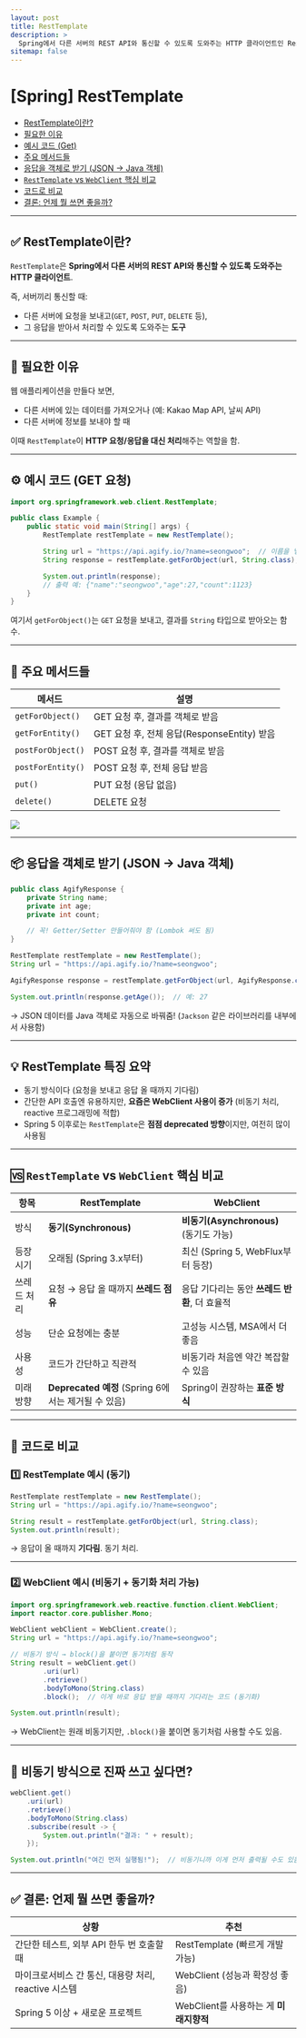 ```yaml
---
layout: post
title: RestTemplate
description: >
  Spring에서 다른 서버의 REST API와 통신할 수 있도록 도와주는 HTTP 클라이언트인 RestTemplate에 대해 알아보자.
sitemap: false
---
```


# [Spring] RestTemplate

- [RestTemplate이란?](#-resttemplate이란)
- [필요한 이유](#-필요한-이유)
- [예시 코드 (Get)](#️-예시-코드-get-요청)
- [주요 메서드들](#-주요-메서드들)
- [응답을 객체로 받기 (JSON → Java 객체)](#-응답을-객체로-받기-json--java-객체)
- [`RestTemplate` vs `WebClient` 핵심 비교](#-resttemplate-vs-webclient-핵심-비교)
- [코드로 비교](#-코드로-비교)
- [결론: 언제 뭘 쓰면 좋을까?](#-결론-언제-뭘-쓰면-좋을까)

---

## ✅ RestTemplate이란?

`RestTemplate`은 **Spring에서 다른 서버의 REST API와 통신할 수 있도록 도와주는 HTTP 클라이언트**.

즉, 서버끼리 통신할 때:

- 다른 서버에 요청을 보내고(`GET`, `POST`, `PUT`, `DELETE` 등),
- 그 응답을 받아서 처리할 수 있도록 도와주는 **도구**

---

## 🧠 필요한 이유

웹 애플리케이션을 만들다 보면,

- 다른 서버에 있는 데이터를 가져오거나 (예: Kakao Map API, 날씨 API)
- 다른 서버에 정보를 보내야 할 때

이때 `RestTemplate`이 **HTTP 요청/응답을 대신 처리**해주는 역할을 함.

---

## ⚙️ 예시 코드 (GET 요청)

```java
import org.springframework.web.client.RestTemplate;

public class Example {
    public static void main(String[] args) {
        RestTemplate restTemplate = new RestTemplate();

        String url = "https://api.agify.io/?name=seongwoo";  // 이름을 넣으면 예상 나이를 알려주는 무료 API
        String response = restTemplate.getForObject(url, String.class);

        System.out.println(response);
        // 출력 예: {"name":"seongwoo","age":27,"count":1123}
    }
}
```

여기서 `getForObject()`는 `GET` 요청을 보내고, 결과를 `String` 타입으로 받아오는 함수.

---

## 🔧 주요 메서드들

| 메서드            | 설명                                        |
| ----------------- | ------------------------------------------- |
| `getForObject()`  | GET 요청 후, 결과를 객체로 받음             |
| `getForEntity()`  | GET 요청 후, 전체 응답(ResponseEntity) 받음 |
| `postForObject()` | POST 요청 후, 결과를 객체로 받음            |
| `postForEntity()` | POST 요청 후, 전체 응답 받음                |
| `put()`           | PUT 요청 (응답 없음)                        |
| `delete()`        | DELETE 요청                                 |

<img src="https://github.com/nan0silver/nan0silver.github.io/blob/main/assets/img/blog/2025-04-01-spring-resttemplate.png?raw=true">

---

## 📦 응답을 객체로 받기 (JSON → Java 객체)

```java
public class AgifyResponse {
    private String name;
    private int age;
    private int count;

    // 꼭! Getter/Setter 만들어줘야 함 (Lombok 써도 됨)
}
```

```java
RestTemplate restTemplate = new RestTemplate();
String url = "https://api.agify.io/?name=seongwoo";

AgifyResponse response = restTemplate.getForObject(url, AgifyResponse.class);

System.out.println(response.getAge());  // 예: 27
```

→ JSON 데이터를 Java 객체로 자동으로 바꿔줌! (`Jackson` 같은 라이브러리를 내부에서 사용함)

---

## 💡 RestTemplate 특징 요약

- 동기 방식이다 (요청을 보내고 응답 올 때까지 기다림)
- 간단한 API 호출엔 유용하지만, **요즘은 WebClient 사용이 증가** (비동기 처리, reactive 프로그래밍에 적합)
- Spring 5 이후로는 `RestTemplate`은 **점점 deprecated 방향**이지만, 여전히 많이 사용됨

---

## 🆚 `RestTemplate` vs `WebClient` 핵심 비교

| 항목        | RestTemplate                                        | WebClient                                     |
| ----------- | --------------------------------------------------- | --------------------------------------------- |
| 방식        | **동기(Synchronous)**                               | **비동기(Asynchronous)** (동기도 가능)        |
| 등장 시기   | 오래됨 (Spring 3.x부터)                             | 최신 (Spring 5, WebFlux부터 등장)             |
| 쓰레드 처리 | 요청 → 응답 올 때까지 **쓰레드 점유**               | 응답 기다리는 동안 **쓰레드 반환**, 더 효율적 |
| 성능        | 단순 요청에는 충분                                  | 고성능 시스템, MSA에서 더 좋음                |
| 사용성      | 코드가 간단하고 직관적                              | 비동기라 처음엔 약간 복잡할 수 있음           |
| 미래 방향   | **Deprecated 예정** (Spring 6에서는 제거될 수 있음) | Spring이 권장하는 **표준 방식**               |

---

## 🔧 코드로 비교

### 1️⃣ RestTemplate 예시 (동기)

```java
RestTemplate restTemplate = new RestTemplate();
String url = "https://api.agify.io/?name=seongwoo";

String result = restTemplate.getForObject(url, String.class);
System.out.println(result);
```

→ 응답이 올 때까지 **기다림**. 동기 처리.

---

### 2️⃣ WebClient 예시 (비동기 + 동기화 처리 가능)

```java
import org.springframework.web.reactive.function.client.WebClient;
import reactor.core.publisher.Mono;

WebClient webClient = WebClient.create();
String url = "https://api.agify.io/?name=seongwoo";

// 비동기 방식 → block()을 붙이면 동기처럼 동작
String result = webClient.get()
        .uri(url)
        .retrieve()
        .bodyToMono(String.class)
        .block();  // 이게 바로 응답 받을 때까지 기다리는 코드 (동기화)

System.out.println(result);
```

→ WebClient는 원래 비동기지만, `.block()`을 붙이면 동기처럼 사용할 수도 있음.

---

## 💬 비동기 방식으로 진짜 쓰고 싶다면?

```java
webClient.get()
    .uri(url)
    .retrieve()
    .bodyToMono(String.class)
    .subscribe(result -> {
        System.out.println("결과: " + result);
    });

System.out.println("여긴 먼저 실행됨!");  // 비동기니까 이게 먼저 출력될 수도 있음
```

---

## ✅ 결론: 언제 뭘 쓰면 좋을까?

| 상황                                                 | 추천                                   |
| ---------------------------------------------------- | -------------------------------------- |
| 간단한 테스트, 외부 API 한두 번 호출할 때            | RestTemplate (빠르게 개발 가능)        |
| 마이크로서비스 간 통신, 대용량 처리, reactive 시스템 | WebClient (성능과 확장성 좋음)         |
| Spring 5 이상 + 새로운 프로젝트                      | WebClient를 사용하는 게 **미래지향적** |
